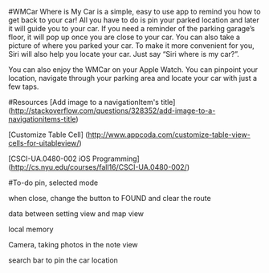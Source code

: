 #WMCar
Where is My Car is a simple, easy to use app to remind you how to get back to your car! All you have to do is pin your parked location and later it will guide you to your car. If you need a reminder of the parking garage’s floor, it will pop up once you are close to your car. You can also take a picture of where you parked your car. To make it more convenient for you, Siri will also help you locate your car. Just say “Siri where is my car?”.

You can also enjoy the WMCar on your Apple Watch. You can pinpoint your location, navigate through your parking area and locate your car with just a few taps.

#Resources
[Add image to a navigationItem's title] (http://stackoverflow.com/questions/328352/add-image-to-a-navigationitems-title)

[Customize Table Cell] (http://www.appcoda.com/customize-table-view-cells-for-uitableview/)

[CSCI-UA.0480-002 iOS Programming] (http://cs.nyu.edu/courses/fall16/CSCI-UA.0480-002/)

#To-do
pin, selected mode

when close, change the button to FOUND and clear the route

data between setting view and map view

local memory

Camera, taking photos in the note view

search bar to pin the car location
